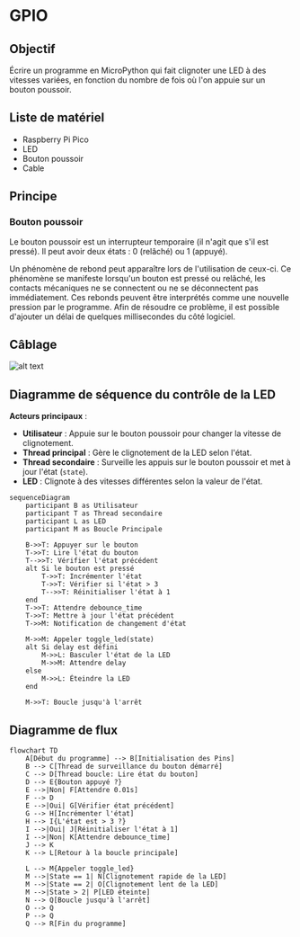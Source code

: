 # GPIO

## Objectif

Écrire un programme en MicroPython qui fait clignoter une LED à des vitesses variées, en fonction du nombre de fois où l'on appuie sur un bouton poussoir.

## Liste de matériel

- Raspberry Pi Pico
- LED
- Bouton poussoir
- Cable

## Principe

### Bouton poussoir

Le bouton poussoir est un interrupteur temporaire (il n'agit que s'il est pressé). Il peut avoir deux états : 0 (relâché) ou 1 (appuyé).

Un phénomène de rebond peut apparaître lors de l'utilisation de ceux-ci. Ce phénomène se manifeste lorsqu'un bouton est pressé ou relâché, les contacts mécaniques ne se connectent ou ne se déconnectent pas immédiatement. Ces rebonds peuvent être interprétés comme une nouvelle pression par le programme. Afin de résoudre ce problème, il est possible d'ajouter un délai de quelques millisecondes du côté logiciel.

## Câblage

![alt text](SchemaExo1.png)

## Diagramme de séquence du contrôle de la LED

**Acteurs principaux** :

- **Utilisateur** : Appuie sur le bouton poussoir pour changer la vitesse de clignotement.
- **Thread principal** : Gère le clignotement de la LED selon l'état.
- **Thread secondaire** : Surveille les appuis sur le bouton poussoir et met à jour l'état (`state`).
- **LED** : Clignote à des vitesses différentes selon la valeur de l'état.

```mermaid
sequenceDiagram
    participant B as Utilisateur
    participant T as Thread secondaire
    participant L as LED
    participant M as Boucle Principale

    B->>T: Appuyer sur le bouton
    T->>T: Lire l'état du bouton
    T-->>T: Vérifier l'état précédent
    alt Si le bouton est pressé
        T->>T: Incrémenter l'état
        T->>T: Vérifier si l'état > 3
        T-->>T: Réinitialiser l'état à 1
    end
    T->>T: Attendre debounce_time
    T->>T: Mettre à jour l'état précédent
    T->>M: Notification de changement d'état

    M->>M: Appeler toggle_led(state)
    alt Si delay est défini
        M->>L: Basculer l'état de la LED
        M->>M: Attendre delay
    else
        M->>L: Éteindre la LED
    end

    M->>T: Boucle jusqu'à l'arrêt
```

## Diagramme de flux

```mermaid
flowchart TD
    A[Début du programme] --> B[Initialisation des Pins]
    B --> C[Thread de surveillance du bouton démarré]
    C --> D[Thread boucle: Lire état du bouton]
    D --> E{Bouton appuyé ?}
    E -->|Non| F[Attendre 0.01s]
    F --> D
    E -->|Oui| G[Vérifier état précédent]
    G --> H[Incrémenter l'état]
    H --> I{L'état est > 3 ?}
    I -->|Oui| J[Réinitialiser l'état à 1]
    I -->|Non| K[Attendre debounce_time]
    J --> K
    K --> L[Retour à la boucle principale]
    
    L --> M{Appeler toggle_led}
    M -->|State == 1| N[Clignotement rapide de la LED]
    M -->|State == 2| O[Clignotement lent de la LED]
    M -->|State > 2| P[LED éteinte]
    N --> Q[Boucle jusqu'à l'arrêt]
    O --> Q
    P --> Q
    Q --> R[Fin du programme]
```
